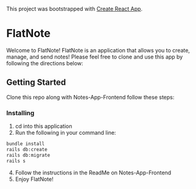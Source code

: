 This project was bootstrapped with [Create React App](https://github.com/facebook/create-react-app).
# FlatNote
Welcome to FlatNote!
FlatNote is an application that allows you to create, manage, and send notes! 
Please feel free to clone and use this app by following the directions below:

## Getting Started
Clone this repo along with Notes-App-Frontend follow these steps:

### Installing

1. cd into this application
2. Run the following in your command line:
```bash
bundle install
rails db:create
rails db:migrate
rails s
```
4. Follow the instructions in the ReadMe on Notes-App-Frontend
5. Enjoy FlatNote!
